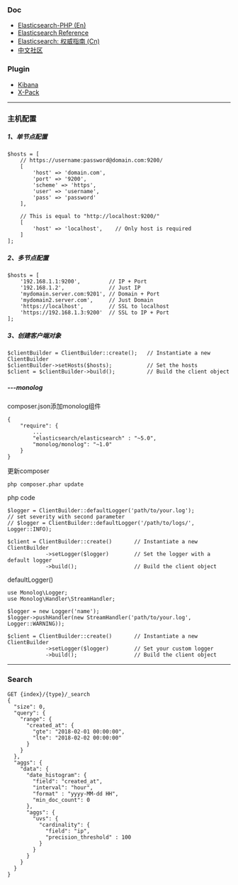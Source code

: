 ### Doc
 - [Elasticsearch-PHP (En)](https://www.elastic.co/guide/en/elasticsearch/client/php-api/current/index.html)
 - [Elasticsearch Reference](https://nocf-www.elastic.co/guide/en/elasticsearch/reference/current/index.html)
- [Elasticsearch: 权威指南 (Cn)](https://www.elastic.co/guide/cn/elasticsearch/guide/current/index.html)
 - [中文社区](https://elasticsearch.cn/)

### Plugin
 - [Kibana](https://nocf-www.elastic.co/cn/products/kibana)
 - [X-Pack](https://nocf-www.elastic.co/cn/products/x-pack)
---
### 主机配置

##### 1、单节点配置
```
$hosts = [
    // https://username:password@domain.com:9200/
    [
        'host' => 'domain.com',
        'port' => '9200',
        'scheme' => 'https',
        'user' => 'username',
        'pass' => 'password'
    ],

    // This is equal to "http://localhost:9200/"
    [
        'host' => 'localhost',    // Only host is required
    ]
];
```
##### 2、多节点配置
```
$hosts = [
    '192.168.1.1:9200',         // IP + Port
    '192.168.1.2',              // Just IP
    'mydomain.server.com:9201', // Domain + Port
    'mydomain2.server.com',     // Just Domain
    'https://localhost',        // SSL to localhost
    'https://192.168.1.3:9200'  // SSL to IP + Port
];
```
##### 3、创建客户端对象
```
$clientBuilder = ClientBuilder::create();   // Instantiate a new ClientBuilder
$clientBuilder->setHosts($hosts);           // Set the hosts
$client = $clientBuilder->build();          // Build the client object
```

##### ---monolog
composer.json添加monolog组件
```
{
    "require": {
        ...
        "elasticsearch/elasticsearch" : "~5.0",
        "monolog/monolog": "~1.0"
    }
}
```
更新composer
```
php composer.phar update
```
php code
```
$logger = ClientBuilder::defaultLogger('path/to/your.log');
// set severity with second parameter
// $logger = ClientBuilder::defaultLogger('/path/to/logs/', Logger::INFO);

$client = ClientBuilder::create()       // Instantiate a new ClientBuilder
            ->setLogger($logger)        // Set the logger with a default logger
            ->build();                  // Build the client object
```
defaultLogger()
```
use Monolog\Logger;
use Monolog\Handler\StreamHandler;

$logger = new Logger('name');
$logger->pushHandler(new StreamHandler('path/to/your.log', Logger::WARNING));

$client = ClientBuilder::create()       // Instantiate a new ClientBuilder
            ->setLogger($logger)        // Set your custom logger
            ->build();                  // Build the client object
```
---
### Search
```
GET {index}/{type}/_search
{
  "size": 0,
  "query": {
    "range": {
      "created_at": {
        "gte": "2018-02-01 00:00:00",
        "lte": "2018-02-02 00:00:00"
      }
    }
  },
  "aggs": {
    "data": {
      "date_histogram": {
        "field": "created_at",
        "interval": "hour",
        "format" : "yyyy-MM-dd HH",
        "min_doc_count": 0
      },
      "aggs": {
        "uvs": {
          "cardinality": {
            "field": "ip",
            "precision_threshold" : 100
          }
        }
      }
    }
  }
}
```
